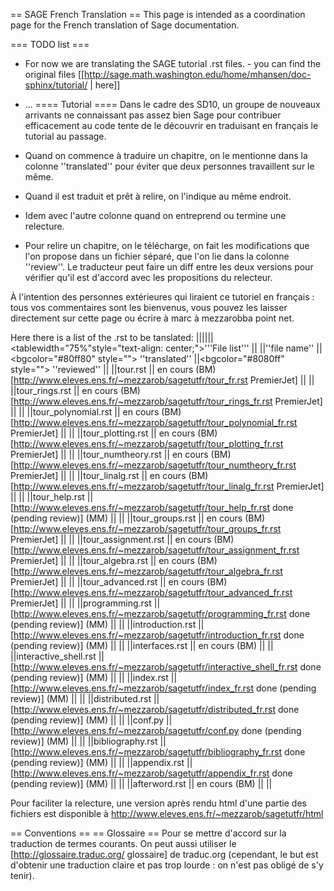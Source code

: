 == SAGE French Translation ==
This page is intended as a coordination page for the French translation of Sage documentation.

=== TODO list ===
 * For now we are translating the SAGE tutorial .rst files. - you can find the original files [[http://sage.math.washington.edu/home/mhansen/doc-sphinx/tutorial/ | here]]
 * ...
==== Tutorial ====
Dans le cadre des SD10, un groupe de nouveaux arrivants ne connaissant pas assez bien Sage pour contribuer efficacement au code tente de le découvrir en traduisant en français le tutorial au passage.

 * Quand on commence à traduire un chapitre, on le mentionne dans la colonne ''translated'' pour éviter que deux personnes travaillent sur le même.
 * Quand il est traduit et prêt à relire, on l'indique au même endroit.
 * Idem avec l'autre colonne quand on entreprend ou termine une relecture.
 * Pour relire un chapitre, on le télécharge, on fait les modifications que l'on propose dans un fichier séparé, que l'on lie dans la colonne ''review''. Le traducteur peut faire un diff entre les deux versions pour vérifier qu'il est d'accord avec les propositions du relecteur.

À l'intention des personnes extérieures qui liraient ce tutoriel en français : tous vos commentaires sont les bienvenus, vous pouvez les laisser directement sur cette page ou écrire à marc à mezzarobba point net.


Here there is a list of the .rst to be tanslated:
||||||<tablewidth="75%"style="text-align: center;">'''File list''' ||
||''file name'' ||<bgcolor="#80ff80" style=""> ''translated'' ||<bgcolor="#8080ff" style=""> ''reviewed'' ||
||tour.rst || en cours (BM) [http://www.eleves.ens.fr/~mezzarob/sagetutfr/tour_fr.rst PremierJet] || ||
||tour_rings.rst || en cours (BM) [http://www.eleves.ens.fr/~mezzarob/sagetutfr/tour_rings_fr.rst PremierJet] || ||
||tour_polynomial.rst || en cours (BM) [http://www.eleves.ens.fr/~mezzarob/sagetutfr/tour_polynomial_fr.rst PremierJet] || ||
||tour_plotting.rst || en cours (BM) [http://www.eleves.ens.fr/~mezzarob/sagetutfr/tour_plotting_fr.rst PremierJet] || ||
||tour_numtheory.rst || en cours (BM) [http://www.eleves.ens.fr/~mezzarob/sagetutfr/tour_numtheory_fr.rst PremierJet]  || ||
||tour_linalg.rst || en cours (BM) [http://www.eleves.ens.fr/~mezzarob/sagetutfr/tour_linalg_fr.rst PremierJet]  || ||
||tour_help.rst || [http://www.eleves.ens.fr/~mezzarob/sagetutfr/tour_help_fr.rst done (pending review)] (MM) || ||
||tour_groups.rst || en cours (BM) [http://www.eleves.ens.fr/~mezzarob/sagetutfr/tour_groups_fr.rst PremierJet] || ||
||tour_assignment.rst || en cours (BM) [http://www.eleves.ens.fr/~mezzarob/sagetutfr/tour_assignment_fr.rst PremierJet] || ||
||tour_algebra.rst || en cours (BM) [http://www.eleves.ens.fr/~mezzarob/sagetutfr/tour_algebra_fr.rst PremierJet] || ||
||tour_advanced.rst || en cours (BM) [http://www.eleves.ens.fr/~mezzarob/sagetutfr/tour_advanced_fr.rst PremierJet]  || ||
||programming.rst || [http://www.eleves.ens.fr/~mezzarob/sagetutfr/programming_fr.rst done (pending review)] (MM)  || ||
||introduction.rst || [http://www.eleves.ens.fr/~mezzarob/sagetutfr/introduction_fr.rst done (pending review)] (MM) || ||
||interfaces.rst || en cours (BM) || ||
||interactive_shell.rst || [http://www.eleves.ens.fr/~mezzarob/sagetutfr/interactive_shell_fr.rst done (pending review)] (MM) || ||
||index.rst || [http://www.eleves.ens.fr/~mezzarob/sagetutfr/index_fr.rst done (pending review)] (MM)  || ||
||distributed.rst || [http://www.eleves.ens.fr/~mezzarob/sagetutfr/distributed_fr.rst done (pending review)] (MM) || ||
||conf.py || [http://www.eleves.ens.fr/~mezzarob/sagetutfr/conf.py done (pending review)] (MM) || ||
||bibliography.rst || [http://www.eleves.ens.fr/~mezzarob/sagetutfr/bibliography_fr.rst done (pending review)] (MM) || ||
||appendix.rst || [http://www.eleves.ens.fr/~mezzarob/sagetutfr/appendix_fr.rst done (pending review)] (MM) || ||
||afterword.rst || en cours (BM) || ||

Pour faciliter la relecture, une version après rendu html d'une partie des fichiers est disponible à 
http://www.eleves.ens.fr/~mezzarob/sagetutfr/html

== Conventions ==
== Glossaire ==
Pour se mettre d'accord sur la traduction de termes courants. On peut aussi utiliser le [http://glossaire.traduc.org/ glossaire] de traduc.org (cependant, le but est d'obtenir une traduction claire et pas trop lourde : on n'est pas obligé de s'y tenir).
